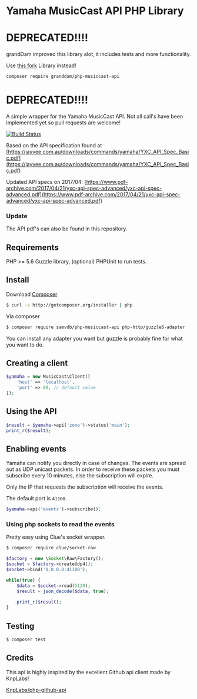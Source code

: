 # Yamaha MusicCast API PHP Library

# DEPRECATED!!!!
grandDam improved this library alot, it includes tests and more functionality.

Use [this fork](https://github.com/grandDam/php-musiccast-api) Library instead!

```sh
composer require granddam/php-musiccast-api
```

# DEPRECATED!!!!

A simple wrapper for the Yamaha MusicCast API.
Not all call's have been implemented yet so pull requests are welcome!

[![Build Status](https://travis-ci.org/samvdb/php-musiccast-api.svg?branch=master)](https://travis-ci.org/samvdb/php-musiccast-api)

Based on the API specification found at [https://jayvee.com.au/downloads/commands/yamaha/YXC_API_Spec_Basic.pdf](https://jayvee.com.au/downloads/commands/yamaha/YXC_API_Spec_Basic.pdf)

Updated API specs on 2017/04:
[https://www.pdf-archive.com/2017/04/21/yxc-api-spec-advanced/yxc-api-spec-advanced.pdf](https://www.pdf-archive.com/2017/04/21/yxc-api-spec-advanced/yxc-api-spec-advanced.pdf)

### Update
The API pdf's can also be found in this repository.

## Requirements

PHP >= 5.6
Guzzle library,
(optional) PHPUnit to run tests.

## Install

Download [Composer](https://getcomposer.org/)
```bash
$ curl -s http://getcomposer.org/installer | php
```

Via composer
```bash
$ composer require samvdb/php-musiccast-api php-http/guzzle6-adapter
```

You can install any adapter you want but guzzle is probably fine for what you want to do.

## Creating a client

```php
$yamaha = new MusicCast\Client([
    'host' => 'localhost',
    'port' => 80, // default value
]);
```

## Using the API


```php
$result = $yamaha->api('zone')->status('main');
print_r($result);

```

## Enabling events

Yamaha can notify you directly in case of changes. The events are spread out as UDP unicast packets.
In order to receive these packets you must subscribe every 10 minutes, else the subscription will expire.

Only the IP that requests the subscription will receive the events.

The default port is `41100`.

```php
$yamaha->api('events')->subscribe();
```

### Using php sockets to read the events

Pretty easy using Clue's socket wrapper.

```bash
$ composer require clue/socket-raw
```

```php
$factory = new \Socket\Raw\Factory();
$socket = $factory->createUdp4();
$socket->bind('0.0.0.0:41100');

while(true) {
    $data = $socket->read(5120);
    $result = json_decode($data, true);
    
    print_r($result);
}
```


## Testing

``` bash
$ composer test
```

## Credits

This api is highly inspired by the excellent Github api client made by KnpLabs!

[KnpLabs/php-github-api](https://github.com/KnpLabs/php-github-api)





